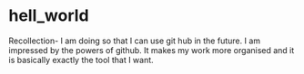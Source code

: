 # hell_world
Recollection- I am doing so that I can use git hub in the future. I am impressed by the powers of github. It makes my work more organised and it is basically exactly the tool that I want. 
